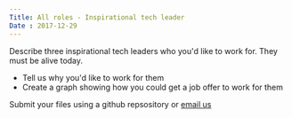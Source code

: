```yaml
---
Title: All roles - Inspirational tech leader
Date : 2017-12-29
---
```

Describe three inspirational tech leaders who you'd like to work for. They must be alive today.

- Tell us why you'd like to work for them
- Create a graph showing how you could get a job offer to work for them

Submit your files using a github repsository or [email us](mailto:project-cx@photobox.com)
